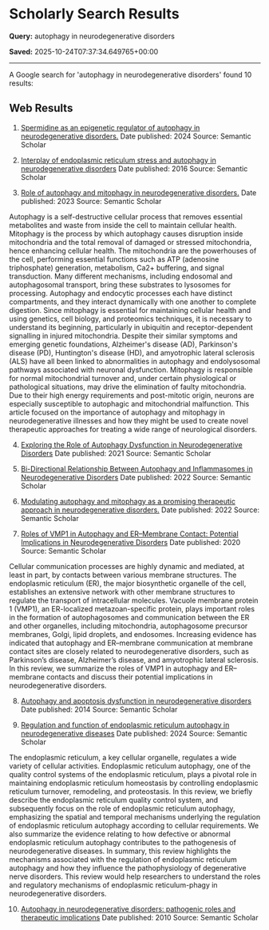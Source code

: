 # Scholarly Search Results

**Query:** autophagy in neurodegenerative disorders

**Saved:** 2025-10-24T07:37:34.649765+00:00

---

A Google search for 'autophagy in neurodegenerative disorders' found 10 results:

## Web Results
1. [Spermidine as an epigenetic regulator of autophagy in neurodegenerative disorders.](https://www.semanticscholar.org/paper/f1f56cdaac14273757c9cc288b3f2d6b5e33a304)
Date published: 2024
Source: Semantic Scholar


2. [Interplay of endoplasmic reticulum stress and autophagy in neurodegenerative disorders](https://www.semanticscholar.org/paper/2a6d01422f6bd9f51a483d0d0b3270b8a9e12ea9)
Date published: 2016
Source: Semantic Scholar


3. [Role of autophagy and mitophagy in neurodegenerative disorders.](https://www.semanticscholar.org/paper/74341f56f336d04a7c6a16ddcef2b3d676a73e2c)
Date published: 2023
Source: Semantic Scholar

Autophagy is a self-destructive cellular process that removes essential metabolites and waste from inside the cell to maintain cellular health. Mitophagy is the process by which autophagy causes disruption inside mitochondria and the total removal of damaged or stressed mitochondria, hence enhancing cellular health. The mitochondria are the powerhouses of the cell, performing essential functions such as ATP (adenosine triphosphate) generation, metabolism, Ca2+ buffering, and signal transduction. Many different mechanisms, including endosomal and autophagosomal transport, bring these substrates to lysosomes for processing. Autophagy and endocytic processes each have distinct compartments, and they interact dynamically with one another to complete digestion. Since mitophagy is essential for maintaining cellular health and using genetics, cell biology, and proteomics techniques, it is necessary to understand its beginning, particularly in ubiquitin and receptor-dependent signalling in injured mitochondria. Despite their similar symptoms and emerging genetic foundations, Alzheimer's disease (AD), Parkinson's disease (PD), Huntington's disease (HD), and amyotrophic lateral sclerosis (ALS) have all been linked to abnormalities in autophagy and endolysosomal pathways associated with neuronal dysfunction. Mitophagy is responsible for normal mitochondrial turnover and, under certain physiological or pathological situations, may drive the elimination of faulty mitochondria. Due to their high energy requirements and post-mitotic origin, neurons are especially susceptible to autophagic and mitochondrial malfunction. This article focused on the importance of autophagy and mitophagy in neurodegenerative illnesses and how they might be used to create novel therapeutic approaches for treating a wide range of neurological disorders.

4. [Exploring the Role of Autophagy Dysfunction in Neurodegenerative Disorders](https://www.semanticscholar.org/paper/829f97f90e8d1f0e60f63b298b38fec992d15b1c)
Date published: 2021
Source: Semantic Scholar


5. [Bi-Directional Relationship Between Autophagy and Inflammasomes in Neurodegenerative Disorders](https://www.semanticscholar.org/paper/7a73a57919b01e2bdc50050ac4b19b2f44194d50)
Date published: 2022
Source: Semantic Scholar


6. [Modulating autophagy and mitophagy as a promising therapeutic approach in neurodegenerative disorders.](https://www.semanticscholar.org/paper/80e91cf66d8705ebe857ea297f03616ecfbc71be)
Date published: 2022
Source: Semantic Scholar


7. [Roles of VMP1 in Autophagy and ER–Membrane Contact: Potential Implications in Neurodegenerative Disorders](https://www.semanticscholar.org/paper/d5857cacc51d32ae0e77eaa003063de9dfa5c726)
Date published: 2020
Source: Semantic Scholar

Cellular communication processes are highly dynamic and mediated, at least in part, by contacts between various membrane structures. The endoplasmic reticulum (ER), the major biosynthetic organelle of the cell, establishes an extensive network with other membrane structures to regulate the transport of intracellular molecules. Vacuole membrane protein 1 (VMP1), an ER-localized metazoan-specific protein, plays important roles in the formation of autophagosomes and communication between the ER and other organelles, including mitochondria, autophagosome precursor membranes, Golgi, lipid droplets, and endosomes. Increasing evidence has indicated that autophagy and ER–membrane communication at membrane contact sites are closely related to neurodegenerative disorders, such as Parkinson’s disease, Alzheimer’s disease, and amyotrophic lateral sclerosis. In this review, we summarize the roles of VMP1 in autophagy and ER–membrane contacts and discuss their potential implications in neurodegenerative disorders.

8. [Autophagy and apoptosis dysfunction in neurodegenerative disorders](https://www.semanticscholar.org/paper/c3f3626fdc56bad7a272982190549e090a2f93ce)
Date published: 2014
Source: Semantic Scholar


9. [Regulation and function of endoplasmic reticulum autophagy in neurodegenerative diseases](https://www.semanticscholar.org/paper/2a14745071d563d87966182e614ea3c6493c51e6)
Date published: 2024
Source: Semantic Scholar

The endoplasmic reticulum, a key cellular organelle, regulates a wide variety of cellular activities. Endoplasmic reticulum autophagy, one of the quality control systems of the endoplasmic reticulum, plays a pivotal role in maintaining endoplasmic reticulum homeostasis by controlling endoplasmic reticulum turnover, remodeling, and proteostasis. In this review, we briefly describe the endoplasmic reticulum quality control system, and subsequently focus on the role of endoplasmic reticulum autophagy, emphasizing the spatial and temporal mechanisms underlying the regulation of endoplasmic reticulum autophagy according to cellular requirements. We also summarize the evidence relating to how defective or abnormal endoplasmic reticulum autophagy contributes to the pathogenesis of neurodegenerative diseases. In summary, this review highlights the mechanisms associated with the regulation of endoplasmic reticulum autophagy and how they influence the pathophysiology of degenerative nerve disorders. This review would help researchers to understand the roles and regulatory mechanisms of endoplasmic reticulum-phagy in neurodegenerative disorders.

10. [Autophagy in neurodegenerative disorders: pathogenic roles and therapeutic implications](https://www.semanticscholar.org/paper/0ee9ba44401d603ca8a72aa6eaf27e6a7522a058)
Date published: 2010
Source: Semantic Scholar

